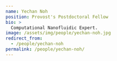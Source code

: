 ```yaml
---
name: Yechan Noh
position: Provost's Postdoctoral Fellow
bio: >
  Computational Nanofluidic Expert.
image: /assets/img/people/yechan-noh.jpg
redirect_from:
  - /people/yechan-noh
permalink: /people/yechan-noh/
---
```

